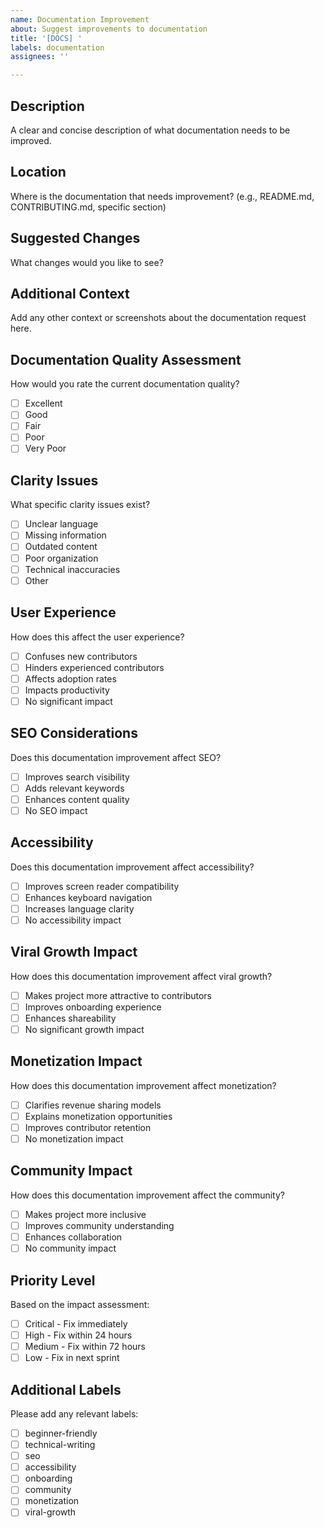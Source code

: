 ```yaml
---
name: Documentation Improvement
about: Suggest improvements to documentation
title: '[DOCS] '
labels: documentation
assignees: ''

---
```


## Description

A clear and concise description of what documentation needs to be improved.

## Location

Where is the documentation that needs improvement? (e.g., README.md, CONTRIBUTING.md, specific section)

## Suggested Changes

What changes would you like to see?

## Additional Context

Add any other context or screenshots about the documentation request here.

## Documentation Quality Assessment

How would you rate the current documentation quality?
- [ ] Excellent
- [ ] Good
- [ ] Fair
- [ ] Poor
- [ ] Very Poor

## Clarity Issues

What specific clarity issues exist?
- [ ] Unclear language
- [ ] Missing information
- [ ] Outdated content
- [ ] Poor organization
- [ ] Technical inaccuracies
- [ ] Other

## User Experience

How does this affect the user experience?
- [ ] Confuses new contributors
- [ ] Hinders experienced contributors
- [ ] Affects adoption rates
- [ ] Impacts productivity
- [ ] No significant impact

## SEO Considerations

Does this documentation improvement affect SEO?
- [ ] Improves search visibility
- [ ] Adds relevant keywords
- [ ] Enhances content quality
- [ ] No SEO impact

## Accessibility

Does this documentation improvement affect accessibility?
- [ ] Improves screen reader compatibility
- [ ] Enhances keyboard navigation
- [ ] Increases language clarity
- [ ] No accessibility impact

## Viral Growth Impact

How does this documentation improvement affect viral growth?
- [ ] Makes project more attractive to contributors
- [ ] Improves onboarding experience
- [ ] Enhances shareability
- [ ] No significant growth impact

## Monetization Impact

How does this documentation improvement affect monetization?
- [ ] Clarifies revenue sharing models
- [ ] Explains monetization opportunities
- [ ] Improves contributor retention
- [ ] No monetization impact

## Community Impact

How does this documentation improvement affect the community?
- [ ] Makes project more inclusive
- [ ] Improves community understanding
- [ ] Enhances collaboration
- [ ] No community impact

## Priority Level

Based on the impact assessment:
- [ ] Critical - Fix immediately
- [ ] High - Fix within 24 hours
- [ ] Medium - Fix within 72 hours
- [ ] Low - Fix in next sprint

## Additional Labels

Please add any relevant labels:
- [ ] beginner-friendly
- [ ] technical-writing
- [ ] seo
- [ ] accessibility
- [ ] onboarding
- [ ] community
- [ ] monetization
- [ ] viral-growth